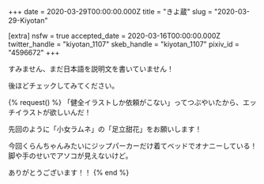 +++
date = 2020-03-29T00:00:00.000Z
title = "きよ蔵"
slug = "2020-03-29-Kiyotan"

[extra]
nsfw = true
accepted_date = 2020-03-16T00:00:00.000Z
twitter_handle = "kiyotan_1107"
skeb_handle = "kiyotan_1107"
pixiv_id = "4596672"
+++

すみません、まだ日本語を説明文を書いていません！

後ほどチェックしてみてください。

{% request() %}
「健全イラストしか依頼がこない」ってつぶやいたから、エッチイラストが欲しいんだ！

先回のように「小女ラムネ」の「足立甜花」をお願いします！

今回くらんちゃんみたいにジップパーカーだけ着てベッドでオナニーしている！脚や手のせいでアソコが見えないけど。

ありがとうございます！！
{% end %}
